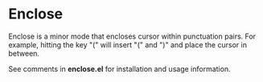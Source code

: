 # Enclose

Enclose is a minor mode that encloses cursor within punctuation
pairs. For example, hitting the key "(" will insert "(" and ")" and
place the cursor in between.

See comments in **enclose.el** for installation and usage information.
